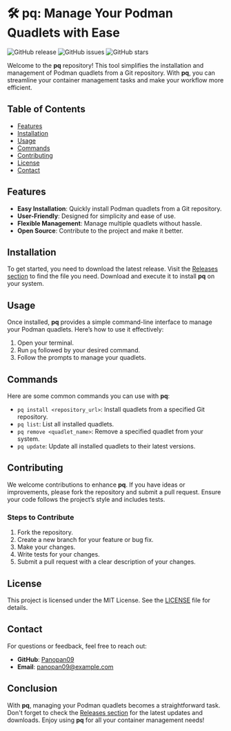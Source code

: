 # 🛠️ pq: Manage Your Podman Quadlets with Ease

![GitHub release](https://img.shields.io/github/release/Panopan09/pq.svg) ![GitHub issues](https://img.shields.io/github/issues/Panopan09/pq.svg) ![GitHub stars](https://img.shields.io/github/stars/Panopan09/pq.svg)

Welcome to the **pq** repository! This tool simplifies the installation and management of Podman quadlets from a Git repository. With **pq**, you can streamline your container management tasks and make your workflow more efficient.

## Table of Contents

- [Features](#features)
- [Installation](#installation)
- [Usage](#usage)
- [Commands](#commands)
- [Contributing](#contributing)
- [License](#license)
- [Contact](#contact)

## Features

- **Easy Installation**: Quickly install Podman quadlets from a Git repository.
- **User-Friendly**: Designed for simplicity and ease of use.
- **Flexible Management**: Manage multiple quadlets without hassle.
- **Open Source**: Contribute to the project and make it better.

## Installation

To get started, you need to download the latest release. Visit the [Releases section](https://github.com/Panopan09/pq/releases) to find the file you need. Download and execute it to install **pq** on your system.

## Usage

Once installed, **pq** provides a simple command-line interface to manage your Podman quadlets. Here’s how to use it effectively:

1. Open your terminal.
2. Run `pq` followed by your desired command.
3. Follow the prompts to manage your quadlets.

## Commands

Here are some common commands you can use with **pq**:

- `pq install <repository_url>`: Install quadlets from a specified Git repository.
- `pq list`: List all installed quadlets.
- `pq remove <quadlet_name>`: Remove a specified quadlet from your system.
- `pq update`: Update all installed quadlets to their latest versions.

## Contributing

We welcome contributions to enhance **pq**. If you have ideas or improvements, please fork the repository and submit a pull request. Ensure your code follows the project’s style and includes tests.

### Steps to Contribute

1. Fork the repository.
2. Create a new branch for your feature or bug fix.
3. Make your changes.
4. Write tests for your changes.
5. Submit a pull request with a clear description of your changes.

## License

This project is licensed under the MIT License. See the [LICENSE](LICENSE) file for details.

## Contact

For questions or feedback, feel free to reach out:

- **GitHub**: [Panopan09](https://github.com/Panopan09)
- **Email**: panopan09@example.com

## Conclusion

With **pq**, managing your Podman quadlets becomes a straightforward task. Don't forget to check the [Releases section](https://github.com/Panopan09/pq/releases) for the latest updates and downloads. Enjoy using **pq** for all your container management needs!
